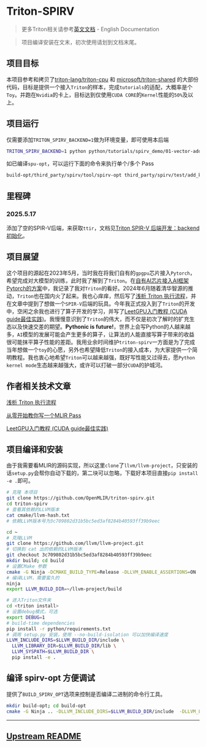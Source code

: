 # Triton-SPIRV

> 更多Triton相关请参考[英文文档](./README.md) - English Documentation

> 项目编译安装在文末，初次使用请划到文档末尾。

## 项目目标

本项目参考和拷贝了[triton-lang/triton-cpu](https://github.com/triton-lang/triton-cpu) 和 [microsoft/triton-shared](https://github.com/microsoft/triton-shared) 的大部份代码，目标是提供一个接入`Triton`的样本，完成`tutorials`的适配，大概率是个`Toy`。并跑在`Nvidia`的卡上，目标达到仅使用`CUDA CORE`的`Kernel`性能的`50%`及以上。


## 项目运行

仅需要添加`TRITON_SPIRV_BACKEND=1`做为环境变量，即可使用本后端

```bash
TRITON_SPIRV_BACKEND=1 python python/tutorials/spirv_demo/01-vector-add.py
```

如已编译`spu-opt`，可以运行下面的命令来执行单个/多个 Pass

```bash
build-opt/third_party/spirv/tool/spirv-opt third_party/spirv/test/add_kernel.ttir  --triton-to-linalg
```

## 里程碑

### 2025.5.17

添加了空的SPIR-V后端，来获取`ttir`，文档见[Triton SPIR-V 后端开发：backend 初始化](https://www.cnblogs.com/BobHuang/p/18881029)。


## 项目展望

这个项目的源起在2023年5月，当时我在将我们自有的`gpgpu`芯片接入`Pytorch`，希望完成对大模型的训练，此时我了解到了`Triton`。在[自有AI芯片接入AI框架Pytorch的方案](https://www.cnblogs.com/BobHuang/p/17879241.html)中，我记录了我对`Triton`的看好。2024年6月随着清华智源的推动，`Triton`也在国内火了起来。我也心痒痒，然后写了[浅析 Triton 执行流程](https://www.cnblogs.com/BobHuang/p/18324040)，并在文章中提到了想做一个`SPIR-V`后端的玩具。今年我正式投入到了`Triton`的开发中，空闲之余我也进行了算子开发的学习，并写了[LeetGPU入门教程 (CUDA guide最佳实践)](https://www.cnblogs.com/BobHuang/p/18755313)。我慢慢意识到了`Triton`的伟大，而不仅是初次了解时的扩充生态以及快速交差的期望。**Pythonic is future!**，世界上会写Python的人越来越多，`AI`模型的发展可能会产生更多的算子，让算法的人能直接写算子带来的收益很可能抹平算子性能的差距。我用业余时间维护`triton-spirv`一方面是为了完成当年想做一个`toy`的心愿，另外也希望降低`Triton`的接入成本，为大家提供一个简明教程。我也衷心地希望`Triton`可以越来越强，既好写性能又过得去，愿`Python kernel mode`生态越来越强大，或许可以打破一部分`CUDA`的护城河。


## 作者相关技术文章

[浅析 Triton 执行流程](https://www.cnblogs.com/BobHuang/p/18324040)

[从零开始教你写一个MLIR Pass](https://www.cnblogs.com/BobHuang/p/18249482)

[LeetGPU入门教程 (CUDA guide最佳实践)](https://www.cnblogs.com/BobHuang/p/18755313)


## 项目编译和安装

由于我需要看MLIR的源码实现，所以这里`clone`了`llvm/llvm-project`，只安装的话`setup.py`会帮你自动下载的，第二块可以忽略，下载好本项目直接`pip install -e .`即可。

```bash
# 克隆 本项目
git clone https://github.com/OpenMLIR/triton-spirv.git
cd triton-spirv
# 查看其依赖的LLVM版本
cat cmake/llvm-hash.txt
# 依赖LLVM版本号为3c709802d31b5bc5ed3af8284b40593ff39b9eec

cd ~
# 克隆LLVM
git clone https://github.com/llvm/llvm-project.git
# 切换到 cat 出的依赖的LLVM版本
git checkout 3c709802d31b5bc5ed3af8284b40593ff39b9eec
mkdir build; cd build
# 设置CMake 参数
cmake -G Ninja -DCMAKE_BUILD_TYPE=Release -DLLVM_ENABLE_ASSERTIONS=ON ../llvm -DLLVM_ENABLE_PROJECTS="mlir;llvm;lld" -DLLVM_TARGETS_TO_BUILD="host;NVPTX;AMDGPU"
# 编译LLVM，需要蛮久的
ninja
export LLVM_BUILD_DIR=~/llvm-project/build

# 进入Triton文件夹
cd <triton install>
# 设置debug模式，可选
export DEBUG=1
# build-time dependencies
pip install -r python/requirements.txt
# 调用 setup.py 安装，使用 --no-build-isolation 可以加快编译速度
LLVM_INCLUDE_DIRS=$LLVM_BUILD_DIR/include \
  LLVM_LIBRARY_DIR=$LLVM_BUILD_DIR/lib \
  LLVM_SYSPATH=$LLVM_BUILD_DIR \
  pip install -e .
```

## 编译 spirv-opt 方便调试

提供了`BUILD_SPIRV_OPT`选项来控制是否编译二进制的命令行工具。

```bash
mkdir build-opt; cd build-opt
cmake -G Ninja .. -DLLVM_INCLUDE_DIRS=$LLVM_BUILD_DIR/include  -DLLVM_LIBRARY_DIR=$LLVM_BUILD_DIR/lib -DTRITON_CODEGEN_BACKENDS="nvidia;amd;spirv" -DCMAKE_BUILD_TYPE=Debug -DBUILD_SPIRV_OPT=ON -DTEST_SPIRV_CC=ON
```

---

## [Upstream README](https://github.com/OpenMLIR/triton-spirv?tab=readme-ov-file#upstream-readme)
